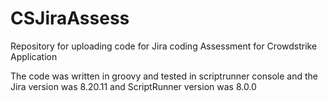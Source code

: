 # CSJiraAssess
Repository for uploading code for Jira coding Assessment for Crowdstrike Application

The code was written in groovy and tested in scriptrunner console and the Jira version was 8.20.11 and ScriptRunner version was 8.0.0
